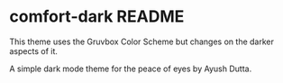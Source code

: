 # comfort-dark README

This theme uses the Gruvbox Color Scheme but changes on the darker aspects of it.

A simple dark mode theme for the peace of eyes by Ayush Dutta.